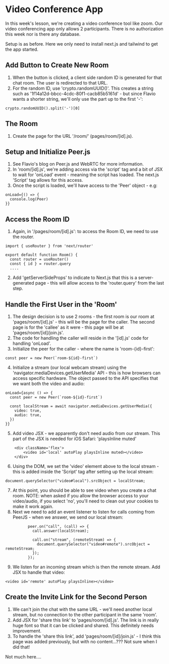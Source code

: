 # Video Conference App

In this week's lesson, we're creating a video conference tool like zoom. Our video conferencing app only allows 2 participants. There is no authorization this week nor is there any database.

Setup is as before. Here we only need to install next.js and tailwind to get the app started.

## Add Button to Create New Room

1. When the button is clicked, a client side random ID is generated for that chat room. The user is redirected to that URL.
2. For the random ID, use 'crypto.randomUUID()'. This creates a string such as '1f14a12d-bbcc-4cdc-80f1-cacb85b5161d' - but since Flavio wants a shorter string, we'll only use the part up to the first '-':

```
crypto.randomUUID().split('-')[0]
```

## The Room

1. Create the page for the URL '/room/<id>' (pages/room/[id].js).

## Setup and Initialize Peer.js

1. See Flavio's blog on Peer.js and WebRTC for more information.
2. In 'room/[id].js', we're adding access via the 'script' tag and a bit of JSX to wait for 'onLoad' event - meaning the script has loaded. The next.js 'Script' tag allows for this access.
3. Once the script is loaded, we'll have access to the 'Peer' object - e.g:

```
onLoad={() => {
  console.log(Peer)
}}
```

## Access the Room ID

1. Again, in '/pages/room/[id].js': to access the Room ID, we need to use the router.

```
import { useRouter } from 'next/router'

export default function Room() {
  const router = useRouter()
  const { id } = router.query
  ....
```

2. Add 'getServerSideProps' to indicate to Next.js that this is a server-generated page - this will allow access to the 'router.query' from the last step.

## Handle the First User in the 'Room'

1. The design decision is to use 2 rooms - the first room is our room at 'pages/room/[id].js' - this will be the page for the caller. The second page is for the 'callee' as it were - this page will be at 'pages/room/[id]/join.js'.
2. The code for handling the caller will reside in the '[id].js' code for handling 'onLoad'.
3. Initialize the peer for the caller - where the name is 'room-{id}-first':

```
const peer = new Peer(`room-${id}-first`)
```

4. Initialize a stream (our local webcam stream) using the 'navigator.mediaDevices.getUserMedia' API - this is how browsers can access specific hardware. The object passed to the API specifies that we want both the video and audio:

```
onLoad={async () => {
  const peer = new Peer(`room-${id}-first`)

  const localStream = await navigator.mediaDevices.getUserMedia({
    video: true,
    audio: true,
  })
}}
```

5. Add video JSX - we apparently don't need audio from our stream. This part of the JSX is needed for iOS Safari: 'playsInline muted'

```
    <div className='flex'>
        <video id='local' autoPlay playsInline muted></video>
    </div>
```

6. Using the DOM, we set the 'video' element above to the local stream - this is added inside the 'Script' tag after setting up the local stream:

```
document.querySelector("video#local").srcObject = localStream;
```

7. At this point, you should be able to see video when you create a chat room. NOTE: when asked if you allow the browser access to your video/audio, if you select 'no', you'll need to clean out your cookies to make it work again.
8. Next we need to add an event listener to listen for calls coming from PeerJS - when we answer, we send our local stream:

```
          peer.on("call", (call) => {
            call.answer(localStream);

            call.on("stream", (remoteStream) => {
              document.querySelector("video#remote").srcObject = remoteStream;
            });
          });

```

9. We listen for an incoming stream which is then the remote stream. Add JSX to handle that video:

```
<video id='remote' autoPlay playsInline></video>
```

## Create the Invite Link for the Second Person

1.  We can't join the chat with the same URL - we'll need another local stream, but no connection to the other participant in the same 'room'.
2.  Add JSX for 'share this link' to 'pages/room/[id].js'. The link is in really huge font so that it can be clicked and shared. This definitely needs improvement.
3.  To handle the 'share this link', add 'pages/room/[id]/join.js' - I think this page was added previously, but with no content...??? Not sure when I did that!

Not much here....
